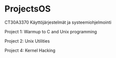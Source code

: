 # ProjectsOS
CT30A3370 Käyttöjärjestelmät ja systeemiohjelmointi 

Project 1: Warmup to C and Unix programming

Project 2: Unix Utilities

Project 4: Kernel Hacking
